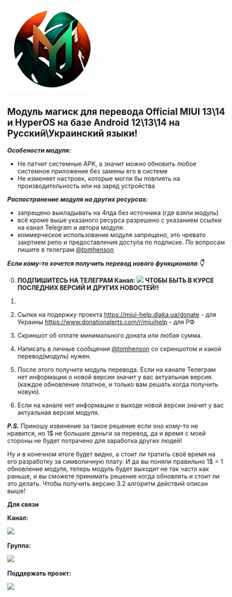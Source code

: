 <img src="https://raw.githubusercontent.com/kazhemons/CNtoRU/main/img/Logo.png">

## Модуль магиск для перевода Official MIUI 13\14 и HyperOS на базе Android 12\13\14 на Русский\Украинский языки! ##

***Особености модуля:***
- Не патчит системные APK, а значит можно обновить любое системное приложение без замены его в системе
- Не изменяет настроек, которые могли бы повлиять на производительность или на заряд устройства

***Распостранение модуля на других ресурсах:***
- запрещено выкладывать на 4пда без источника (где взяли модуль)
- всё кроме выше указаного ресурса разрешено с указанием ссылки на канал Telegram и автора модуля.
- коммерческое использование модуля запрещено, это чревато закртием репо и предоставления доступа по подписке. По вопросам пишите в телеграм [@tomhenson](https://t.me/TomHenson)


***Если кому-то хочется получить перевод нового функционала 👇***

0. **ПОДПИШИТЕСЬ НА ТЕЛЕГРАМ **Канал:** <a href="https://t.me/magiskCNtoRU"><img src="https://img.shields.io/badge/Telegram-Канал-blue?longCache=true&style=flat"></a> ЧТОБЫ БЫТЬ В КУРСЕ ПОСЛЕДНИХ ВЕРСИЙ И ДРУГИХ НОВОСТЕЙ!!**

1. 
2. Сылки на подержку проекта
https://miui-help.diaka.ua/donate - для Украины
https://www.donationalerts.com/r/miuihelp - для РФ

3. Скриншот об оплате минимального доната или любая сумма.

4. Написать в личные сообщения [@tomhenson](https://t.me/TomHenson) со скриншотом и какой перевод(модуль) нужен.

5. После этого получите модуль перевода. Если на канале Телеграм нет информации о новой версии значит у вас актуальная версия.(каждое обновление платное, и только вам решать когда получить новую).

6. Если на канале нет информации о выходе новой версии значит у вас актуальная версия модуля.

***P.S.*** Приношу извинение за такое решение если оно кому-то не нравится, но 1$ не большие деньги за перевод, да и время с моей стороны не будет  потрачено для заработка других людей! 

Ну и в конечном итоге будет видно, а стоит ли тратить своё время на его разработку за символичную плату. И да вы поняли правильно 1$ = 1 обновление модуля, теперь модуль будет выходит не так часто как раньше, и вы сможете принимать решение когда обновлять и стоит ли это делать. Чтобы получить версию 3.2 алгоритм действий описан выше!


**Для связи**

**Канал:**

<a href="https://t.me/magiskCNtoRU"><img src="https://img.shields.io/badge/Telegram-Канал-blue?longCache=true&style=flat"> </a>

**Группа:**

<a href="https://t.me/mgCNtoRU"><img src="https://img.shields.io/badge/Telegram-Группа-blue?longCache=true&style=flat"> </a>

**Поддержать проэкт:** 

<a href="https://www.donationalerts.com/r/miuihelp"><img src="https://img.shields.io/badge/DonationAlerts-Поддержать-green?longCache=true&style=flat"> </a>

